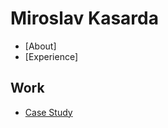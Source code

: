 # Miroslav Kasarda

- [About]
- [Experience]
## Work
- [Case Study](https://github.com/Kasiczek/english-for-designers/blob/main/01-character-description/character-description.md)
